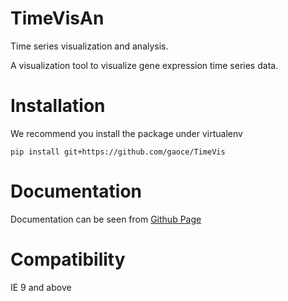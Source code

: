 # TimeVisAn
Time series visualization and analysis. 

A visualization tool to visualize gene expression time series data.

# Installation

We recommend you install the package under virtualenv

    pip install git+https://github.com/gaoce/TimeVis

# Documentation

Documentation can be seen from [Github Page](http://gaoce.github.io/TimeVis)

# Compatibility
IE 9 and above
